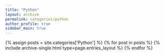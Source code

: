 ```yaml
---
title: "Python"
layout: archive
permalink: categories/python
author_profile: true
sidebar_main: true
---
```



{% assign posts = site.categories['Python'] %}
{% for post in posts %} {% include archive-single.html type=page.entries_layout %} {% endfor %}